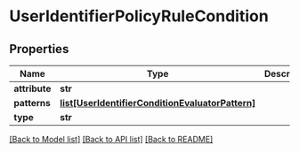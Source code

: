# UserIdentifierPolicyRuleCondition

## Properties
Name | Type | Description | Notes
------------ | ------------- | ------------- | -------------
**attribute** | **str** |  | [optional] 
**patterns** | [**list[UserIdentifierConditionEvaluatorPattern]**](UserIdentifierConditionEvaluatorPattern.md) |  | [optional] 
**type** | **str** |  | [optional] 

[[Back to Model list]](../README.md#documentation-for-models) [[Back to API list]](../README.md#documentation-for-api-endpoints) [[Back to README]](../README.md)

